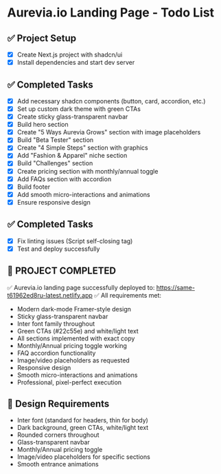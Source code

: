 # Aurevia.io Landing Page - Todo List

## ✅ Project Setup
- [x] Create Next.js project with shadcn/ui
- [x] Install dependencies and start dev server

## ✅ Completed Tasks
- [x] Add necessary shadcn components (button, card, accordion, etc.)
- [x] Set up custom dark theme with green CTAs
- [x] Create sticky glass-transparent navbar
- [x] Build hero section
- [x] Create "5 Ways Aurevia Grows" section with image placeholders
- [x] Build "Beta Tester" section
- [x] Create "4 Simple Steps" section with graphics
- [x] Add "Fashion & Apparel" niche section
- [x] Build "Challenges" section
- [x] Create pricing section with monthly/annual toggle
- [x] Add FAQs section with accordion
- [x] Build footer
- [x] Add smooth micro-interactions and animations
- [x] Ensure responsive design

## ✅ Completed Tasks
- [x] Fix linting issues (Script self-closing tag)
- [x] Test and deploy successfully

## 🎉 PROJECT COMPLETED
✅ Aurevia.io landing page successfully deployed to: https://same-t61962ed8ru-latest.netlify.app
✅ All requirements met:
  - Modern dark-mode Framer-style design
  - Sticky glass-transparent navbar
  - Inter font family throughout
  - Green CTAs (#22c55e) and white/light text
  - All sections implemented with exact copy
  - Monthly/Annual pricing toggle working
  - FAQ accordion functionality
  - Image/video placeholders as requested
  - Responsive design
  - Smooth micro-interactions and animations
  - Professional, pixel-perfect execution

## 📝 Design Requirements
- Inter font (standard for headers, thin for body)
- Dark background, green CTAs, white/light text
- Rounded corners throughout
- Glass-transparent navbar
- Monthly/Annual pricing toggle
- Image/video placeholders for specific sections
- Smooth entrance animations
